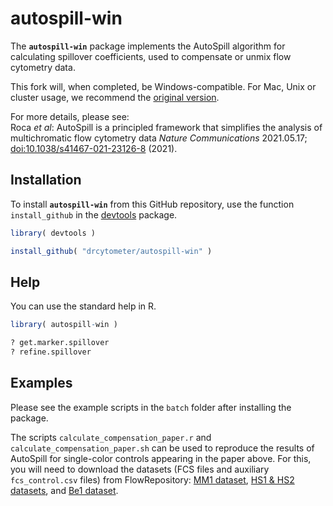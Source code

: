 # autospill-win

The **`autospill-win`** package implements the AutoSpill algorithm for calculating 
spillover coefficients, used to compensate or unmix flow cytometry data. 

This fork will, when completed, be Windows-compatible. For Mac, Unix or cluster 
usage, we recommend the [original version](https://github.com/carlosproca/autospill?tab=readme-ov-file).

For more details, please see:  
Roca *et al*: AutoSpill is a principled framework that simplifies the analysis 
of multichromatic flow cytometry data
*Nature Communications* 2021.05.17; 
[doi:10.1038/s41467-021-23126-8](https://www.nature.com/articles/s41467-021-23126-8) 
\(2021\). 



## Installation

To install **`autospill-win`** from this GitHub repository, 
use the function `install_github` in the 
[devtools](https://cran.r-project.org/package=devtools) package. 

```R
library( devtools )

install_github( "drcytometer/autospill-win" )
```


## Help

You can use the standard help in R.

```R
library( autospill-win )

? get.marker.spillover
? refine.spillover
```


## Examples

Please see the example scripts in the `batch` folder after installing the 
package. 

The scripts `calculate_compensation_paper.r` and 
`calculate_compensation_paper.sh` can be used to reproduce the results of 
AutoSpill for single-color controls appearing in the paper above. 
For this, you will need to download the datasets (FCS files and auxiliary 
`fcs_control.csv` files) from FlowRepository: 
[MM1 dataset](https://flowrepository.org/id/FR-FCM-Z2SS), 
[HS1 & HS2 datasets](https://flowrepository.org/id/FR-FCM-Z2ST), and 
[Be1 dataset](https://flowrepository.org/id/FR-FCM-Z2SV). 

